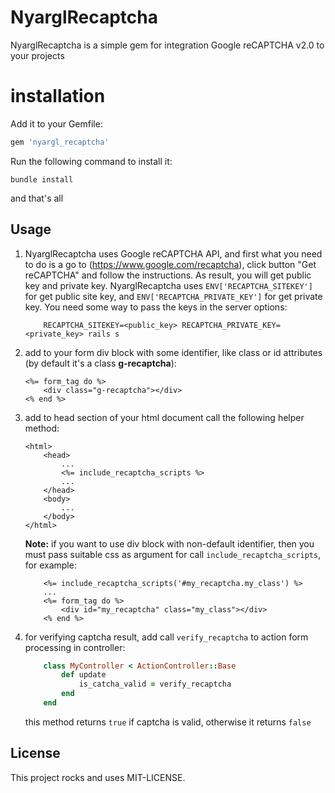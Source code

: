 # NyarglRecaptcha

NyarglRecaptcha is a simple gem for integration Google reCAPTCHA v2.0 to your projects

# installation

Add it to your Gemfile:

```ruby
gem 'nyargl_recaptcha'
```

Run the following command to install it:

```console
bundle install
```

and that's all

## Usage

1. NyarglRecaptcha uses Google reCAPTCHA API, and first what you need to do is a go to (https://www.google.com/recaptcha), click button "Get reCAPTCHA" and follow the instructions. As result, you will get public key and private key. NyarglRecaptcha uses `ENV['RECAPTCHA_SITEKEY']` for get public site key, and `ENV['RECAPTCHA_PRIVATE_KEY']` for get private key. You need some way to pass the keys in the server options:

    ```console
        RECAPTCHA_SITEKEY=<public_key> RECAPTCHA_PRIVATE_KEY=<private_key> rails s
    ```

2. add to your form div block with some identifier, like class or id attributes (by default it's a class **g-recaptcha**):

    ```erb
    <%= form_tag do %>
        <div class="g-recaptcha"></div>
    <% end %>
    ```

3. add to head section of your html document call the following helper method:

    ```erb
    <html>
        <head>
            ...
            <%= include_recaptcha_scripts %>
            ...
        </head>
        <body>
            ...
        </body>
    </html>
    ```

    **Note:** if you want to use div block with non-default identifier, then you must pass suitable css as argument for call `include_recaptcha_scripts`, for example:

    ```erb
        <%= include_recaptcha_scripts('#my_recaptcha.my_class') %>
        ...
        <%= form_tag do %>
            <div id="my_recaptcha" class="my_class"></div>
        <% end %>
    ```

4. for verifying captcha result, add call `verify_recaptcha` to action form processing in controller:
    
    ```ruby
        class MyController < ActionController::Base
            def update
                is_catcha_valid = verify_recaptcha
            end
        end
    ```
    
    this method returns `true` if captcha is valid, otherwise it returns `false`

## License
This project rocks and uses MIT-LICENSE.